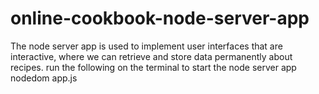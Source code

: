 # online-cookbook-node-server-app

The node server app is used to implement user interfaces that are interactive, where we can retrieve and store data permanently about recipes.
run the following on the terminal to start the node server app
nodedom app.js
